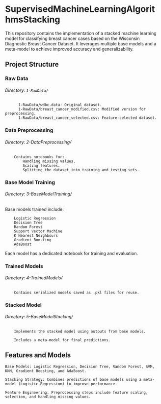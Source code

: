 # SupervisedMachineLearningAlgorithmsStacking
This repository contains the implementation of a stacked machine learning model for classifying breast cancer cases based on the Wisconsin Diagnostic Breast Cancer Dataset. It leverages multiple base models and a meta-model to achieve improved accuracy and generalizability.




## Project Structure



### Raw Data

###### Directory: `1-RawData/`
          1-RawData/wdbc.data: Original dataset.
          1-RawData/breast_cancer_modified.csv: Modified version for preprocessing.
          1-RawData/breast_cancer_selected.csv: Feature-selected dataset.


### Data Preprocessing

###### Directory: 2-DataPreprocessing/

        Contains notebooks for:
            Handling missing values.
            Scaling features.
            Splitting the dataset into training and testing sets.


### Base Model Training

###### Directory: 3-BaseModelTraining/

Base models trained include:

        Logistic Regression
        Decision Tree
        Random Forest
        Support Vector Machine
        K Nearest Neighbours
        Gradient Boosting
        AdaBoost
Each model has a dedicated notebook for training and evaluation.


### Trained Models

###### Directory: 4-TrainedModels/

        Contains serialized models saved as .pkl files for reuse.


### Stacked Model

###### Directory: 5-BaseModelStacking/

        Implements the stacked model using outputs from base models.

        Includes a meta-model for final predictions.



        

## Features and Models

    Base Models: Logistic Regression, Decision Tree, Random Forest, SVM, KNN, Gradient Boosting, and AdaBoost.

    Stacking Strategy: Combines predictions of base models using a meta-model (Logistic Regression) to improve performance.

    Feature Engineering: Preprocessing steps include feature scaling, selection, and handling missing values.
